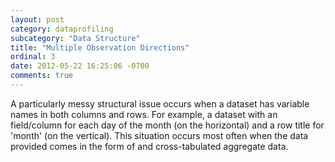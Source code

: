 ```yaml
---
layout: post
category: dataprofiling
subcategory: "Data Structure"
title: "Multiple Observation Directions"
ordinal: 3
date: 2012-05-22 16:25:06 -0700
comments: true
---
```

A particularly messy structural issue occurs when a dataset has variable names in both columns and rows. For example, a dataset with an field/column for each day of the month (on the horizontal) and a row title for 'month' (on the vertical). This situation occurs most often when the data provided comes in the form of and cross-tabulated aggregate data.
